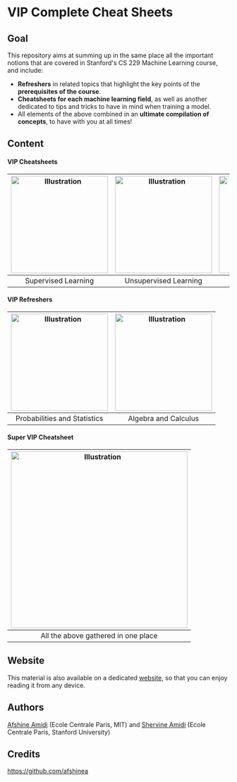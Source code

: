 # VIP Complete Cheat Sheets

## Goal
This repository aims at summing up in the same place all the important notions that are covered in Stanford's CS 229 Machine Learning course, and include:
- **Refreshers** in related topics that highlight the key points of the **prerequisites of the course**.
- **Cheatsheets for each machine learning field**, as well as another dedicated to tips and tricks to have in mind when training a model.
- All elements of the above combined in an **ultimate compilation of concepts**, to have with you at all times!

## Content
#### VIP Cheatsheets
|<a href="https://github.com/afshinea/stanford-cs-229-machine-learning/blob/master/en/cheatsheet-supervised-learning.pdf"><img src="https://stanford.edu/~shervine/teaching/cs-229/illustrations/cover/en-001.png?" alt="Illustration" width="220px"/></a>|<a href="https://github.com/afshinea/stanford-cs-229-machine-learning/blob/master/en/cheatsheet-unsupervised-learning.pdf"><img src="https://stanford.edu/~shervine/teaching/cs-229/illustrations/cover/en-002.png" alt="Illustration" width="220px"/></a>|<a href="https://github.com/afshinea/stanford-cs-229-machine-learning/blob/master/en/cheatsheet-deep-learning.pdf"><img src="https://stanford.edu/~shervine/teaching/cs-229/illustrations/cover/en-003.png" alt="Illustration" width="220px"/></a>|<a href="https://github.com/afshinea/stanford-cs-229-machine-learning/blob/master/en/cheatsheet-machine-learning-tips-and-tricks.pdf"><img src="https://stanford.edu/~shervine/teaching/cs-229/illustrations/cover/en-004.png" alt="Illustration" width="220px"/></a>|
|:--:|:--:|:--:|:--:|
|Supervised Learning|Unsupervised Learning|Deep Learning|Tips and tricks|

#### VIP Refreshers
|<a href="https://github.com/afshinea/stanford-cs-229-machine-learning/blob/master/en/refresher-probabilities-statistics.pdf"><img src="https://stanford.edu/~shervine/teaching/cs-229/illustrations/cover/en-005.png" alt="Illustration" width="220px"/></a>|<a href="https://github.com/afshinea/stanford-cs-229-machine-learning/blob/master/en/refresher-algebra-calculus.pdf"><img src="https://stanford.edu/~shervine/teaching/cs-229/illustrations/cover/en-006.png#1" alt="Illustration" width="220px"/></a>|
|:--:|:--:|
|Probabilities and Statistics|Algebra and Calculus|


#### Super VIP Cheatsheet
|<a href="https://github.com/afshinea/stanford-cs-229-machine-learning/blob/master/en/super-cheatsheet-machine-learning.pdf"><img src="https://stanford.edu/~shervine/teaching/cs-229/illustrations/cover/en-007.png" alt="Illustration" width="400px"/></a>|
|:--:|
|All the above gathered in one place|

## Website
This material is also available on a dedicated [website](https://stanford.edu/~shervine/teaching/cs-229), so that you can enjoy reading it from any device.

## Authors
[Afshine Amidi](https://twitter.com/afshinea) (Ecole Centrale Paris, MIT) and [Shervine Amidi](https://twitter.com/shervinea) (Ecole Centrale Paris, Stanford University)

## Credits
https://github.com/afshinea
